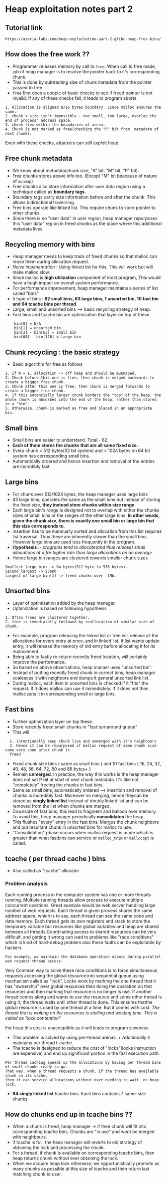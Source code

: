 # Heap exploitation notes part 2

## Tutorial link
```
https://azeria-labs.com/heap-exploitation-part-2-glibc-heap-free-bins/
```

## How does the free work ??
- Programmer releases memory by call to `free`. When call to free made, job of heap manager is to resolve the pointer back to it's corresponding chunk.
- This is done by subtracting size of chunk metadata from the pointer passed to free.
- `free` first does a couple of basic checks to see if freed pointer is not invalid. If any of these checks fail, it leads to program aborts.
```
1. Allocation is aligned 8/16 bytes boundary. Since malloc ensures the same.
2. chunk's size isn't impossible - too small, too large, overlap the end of process' address space.
3. chunk lies within the boundaries of arena.
4. Chunk is not marked as free(checking the "P" bit from  metadata of next chunk).
```
Even with these checks, attackers can still exploit heap.

## Free chunk metadata

- We know about metadata(chunk size, "A" bit, "M" bit, "P" bit).
- Free chunks stores above info too. (Except "M" bit beacause of nature of `munmap`)
- Free chunks also store information after user data region using a technique called as **boundary tags**. 
- Boundary tags carry size information  before and after the chunk. This allows bidirectional traversing.
- Free bins operate like linked list. This require chunk to store pointer to other chunks.
- Since there is no "user data" in user region, heap manager repurposes this "user data" region in freed chunks as the place where this additional metadata lives.

## Recycling memory with bins
- Heap manager needs to keep track of freed chunks so that malloc can reuse them during allocation request.
- *Naive implmentation* : Using linked list for this. This will work but will make malloc slow.
- Since malloc is **high utilization** component of most program, This would have a hugh impact on overall system performance.
- For performance improvement, heap manager maintains a series of list called "bins".
- 5 type of bins : **62 small bins, 63 large bins, 1 unsorted bin, 10 fast bin and 64 tcache bins per thread**.
- Large, small and unsorted bins --> basic recycling strategy of heap.
- Fast bins and  tcache bin are optimization that layer on top of these.

```
    bin[0] = N/A
    bin[1] = unsorted bin
    bin[2] - bin[63] = small bin
    bin[64] - bin[126] = large bin
```
## Chunk recycling : the basic strategy
- Basic algorithm for free as follows
```
1. If M = 1, allocation -> off heap and should be munmaped.
2. Chunk before this one is free, then chunk is merged backwards to create a bigger free chunk.
3. Chunk after this one is free, then chunk is merged forwards to create a bigger free chunk.
4. If this potentially larger chunk borders the "top" of the heap, the whole chunk is absorbed into the end of the heap, rather than stored in a "bin".
5. Otherwise, chunk is marked as free and placed in an appropriate bin.
```

## Small bins
- Small bins are easier to understand. Total - 62.
- **Each of them stores the chunks that are all same fixed size.**
- Every chunk < 512 bytes(32 bit system) and < 1024 bytes on 64 bit system has corresponding small bins.
- Automatically ordered and hence insertion and removal of the entries are incredibly fast.

## Large bins
- For chunk over 512/1024 bytes, the heap manager uses large bins
- 63 large bins, operates the same as the small bins but instead of storing the fixed size,  **they instead store chunks within size range**.
- Each large bin's range is designed not to overlap with either the chunks sizes of small bins or the ranges of the other large bins. **In other words, given the chunk size, there is exactly one small bin or large bin that this size corresponds to**.
- Insertion has to be mannually sorted and allocation from this list requires list traversal. Thus these are inherently slower than the small bins. However
large bins are used less frequently in the program.
- **Hypothesis** :- *programs tend to allocate(and thus release) small allocations at a far higher rate than large allocations on an average*
- Hence large bin ranges are clustered towards smaller chunk sizes
```
Smallest large bins -> 64 bytes(512 byte to 576 bytes).
Second largest -> 256Kb
largest of large bin(1) -> freed chunks over  1Mb.
``` 

## Unsorted bins
- Layer of optimization added by the heap manager.
- Optimization is based on following hypothesis
```
1. Often frees are clustered together.
2. free is immediatetly followed by reallocation of similar size of chunk.
```
- For example, program releasing the linked list or tree will release all the allocations for every entry at once..and In linked list, if list wants update entry, it will release the memory of old entry before allocating it for its replacement.
- Being able to fastly re-return recently freed location, will certainly improve the performance.
- So based on above observations, heap manaer uses "unsorted bin". 
- Instead of putting recently freed chunk in correct bins, heap manager coalesces it with neighbors and dumps it general unsorted link list.
- During malloc, each item in unsorted bins is checked if it "fits" the request. If it does malloc can use it immediately. If it does not then malloc puts it in corresponding small or large bins.

## Fast bins
- Further optimization layer on top these.
- Store recently freed small chunks in "fast turnaround queue"
- This will
```
  1. intentionally keep chunk live and unmerged with it's neighbours
  2. Hence it can be repurposed if malloc request of same chunk size come very soon after chunk is 
  freed
```
- Fixed chunk size bins ( same as small bins ) and 10 fast bins { 16, 24, 32, 40, 48, 56, 64, 72, 80 and 88 bytes+ }
- Remain **unmerged**. In practice, the way this works is the heap manager does not set P bit at start of next chunk metadata. It's like not "completely" freeing the chunks in fast  bins.
- Same as small bins, automatically ordered --> insertion and removal of chunks is incredibly fast. Moreover no merging, hence theycan be stored as **singly linked list** instead of doubly linked list and can be removed from the list when chunks are merged.
- Downside of fast bins, this lead to fragment and balloon over memory. To avoid this, heap manager periodically **consolidates** the heap.
- This flushes "every" entry in the fast bins. Merges the chunk neighbors and put resultant chunk in unsorted bins for malloc to use.
- "Consolidation" phase occurs when malloc request is made which is greater than what fastbins can service or `malloc_trim` or `mallocopt` is called.

## tcache ( per thread cache ) bins
- Also called as "tcache" allocator
### Problem analysis
Each running process in the computer system has one or more threads running. Multiple running threads allow process to execute multiple concurrent opertions. Great example would be web server handling large number of web requests. 
  Each thread in given process shares the same address space, which is to say, each thread can see the same code and data memory.
Each thread gets its own registers and stack to store the temporary variable but resources like global variables and heap are 
shared between all threads.Coordinating access to shared resources can be very difficult, and getting it wrong can lead to 
problems like "race conditions" which is kind of hard-debug problem also these faults can be exploitable by hackers.
```
For example, we maintain the database operation atomic during parallel web request thread access. 
```
Very Common way to solve these race conditions is to force simultaneous requests accessing the global resource into sequential queue using mechanism called as "lock".
Locks work by marking the one thread that it has "ownership" over global resources then doing the operation on that resources and then marking that resource is no longer  is use. If another thread comes along and wants to use the resource and some other thread is using it, the thread waits until other thread is done. This ensures thatthe global resource is used by one thread at a time. But it comes with cost: *The thread that is waiting on the resources is stalling and wasting time. This is called as "lock contention"*

For heap this cost is unacceptible as it will leads to program slowness
- This problem is solved by using per-thread arenas. + Additionally it maintains per thread t-cache. 
- The tcache  is designed to reduce the cost of "locks"(locks instruction are expensive) and end up significant portion in the fast execution path.

```
Per thread caching speeds up the allocations by having per thread bins of small chunks ready to go. 
That way, when a thread requests a chunk, if the thread has available chunk on its cache, 
then it can service allocations without ever needing to wait  on heap lock.
```
- **64 singly linked list** tcache bins. Each bins contains 7 same-size chunks

## How do chunks end up in tcache bins ??
- When a chunk is freed, heap manager -> if thee chunk will fit into corresponding tcache bins. Chunks are "in use" and wont be merged with neighbours.
- if tcache is full, the heap manager will reverts to old strategy of obtaining the lock and processing the chunk. 
- For a thread, if chunk is available on corresponding tcache bins, then heap returns chunk without ever obtaining the lock.
- When we acquire heap lock otherwise, we opportunistically promote as many chunks as possible at this size of tcache and then return last matching chunk to user.
